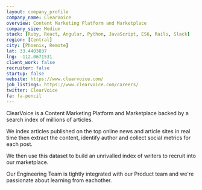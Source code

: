 ```yaml
---
layout: company_profile
company_name: ClearVoice
overview: Content Marketing Platform and Marketplace
company_size: Medium
stack: [Ruby, React, Angular, Python, JavaScript, ES6, Rails, Slack]
region: [Central]
city: [Phoenix, Remote]
lat: 33.4403837
lng: -112.0671531
client_work: false
recruiter: false
startup: false
website: https://www.clearvoice.com/
job_listings: https://www.clearvoice.com/careers/
twitter: ClearVoice
fa: fa-pencil
---
```


ClearVoice is a Content Marketing Platform and Marketplace backed by a search index of millions of articles.

We index articles published on the top online news and article sites in real time then extract the content, identify author and collect social metrics for each post.

We then use this dataset to build an unrivalled index of writers to recruit into our marketplace.

Our Engineering Team is tightly integrated with our Product team and we're passionate about learning from eachother.
